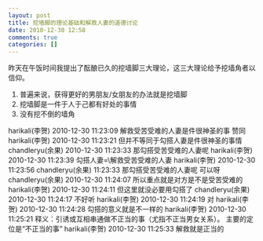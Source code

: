 ```yaml
---
layout: post
title: 挖墙脚的理论基础和解救人妻的道德讨论
date: 2010-12-30 12:58
comments: true
categories: []
---
```

昨天在午饭时间我提出了酝酿已久的挖墙脚三大理论，这三大理论给予挖墙角者以信仰。
<ol>
	<li>普遍来说，获得更好的男朋友/女朋友的办法就是挖墙脚</li>
	<li>挖墙脚是一件于人于己都有好处的事情</li>
	<li>没有挖不倒的墙角</li>
</ol>
harikali(李贺) 2010-12-30 11:23:09
解救受苦受难的人妻是件很神圣的事   赞同
harikali(李贺) 2010-12-30 11:23:21
但并不等同于勾搭人妻是件很神圣的事情
chandleryu(余果) 2010-12-30 11:23:33
那勾搭受苦受难的人妻呢
harikali(李贺) 2010-12-30 11:23:39
勾搭人妻=\解救受苦受难的人妻
harikali(李贺) 2010-12-30 11:23:56
chandleryu(余果) 11:23:33
那勾搭受苦受难的人妻呢     可以呀
chandleryu(余果) 2010-12-30 11:24:07
所以重点就是对方是不是受苦受难的
harikali(李贺) 2010-12-30 11:24:11
但这里就没必要用勾搭了
chandleryu(余果) 2010-12-30 11:24:17
不好听
harikali(李贺) 2010-12-30 11:24:19
对
harikali(李贺) 2010-12-30 11:24:28
勾搭的意义就是不一样的
harikali(李贺) 2010-12-30 11:25:21
释义：引诱或互相串通做不正当的事（尤指不正当男女关系）。
主要的定位是“不正当的事”
harikali(李贺) 2010-12-30 11:25:33
解救就是正当的
